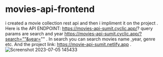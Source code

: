 # movies-api-frontend
i created a movie collection rest api and then i impliment it on the project . Here is the API ENDPOINT: https://movies-api-sumit.cyclic.app/?   query params are search and year 
https://movies-api-sumit.cyclic.app/?search=""&year="" . In search you can search movies name ,year, genre etc. 
And the project link: https://movie-api-sumit.netlify.app .
![Screenshot 2023-07-05 145433](https://github.com/sumit260799/movies-api-frontend/assets/94750004/97d98701-3d70-4d37-a050-d5811de65bbe)
